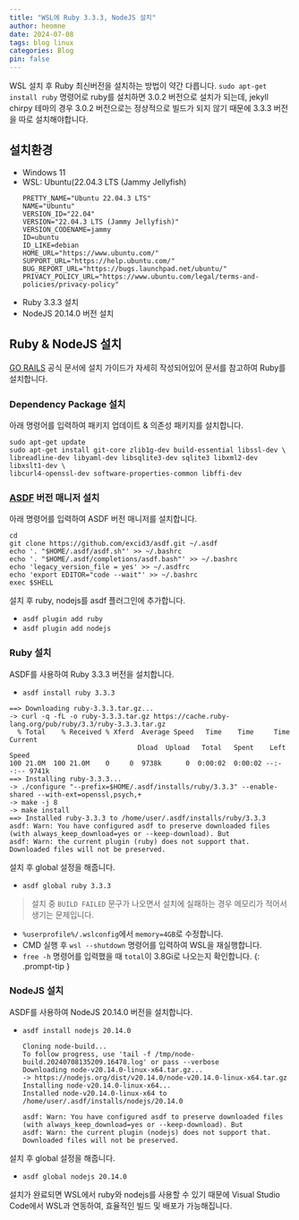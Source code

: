 ```yaml
---
title: "WSL에 Ruby 3.3.3, NodeJS 설치"
author: heomne
date: 2024-07-08
tags: blog linux
categories: Blog
pin: false
---
```

WSL 설치 후 Ruby 최신버전을 설치하는 방법이 약간 다릅니다. `sudo apt-get install ruby` 명령어로 ruby를 설치하면 3.0.2 버전으로 설치가 되는데, jekyll chirpy 테마의 경우 3.0.2 버전으로는 정상적으로 빌드가 되지 않기 때문에 3.3.3 버전을 따로 설치해야합니다.

## 설치환경
- Windows 11
- WSL: Ubuntu(22.04.3 LTS (Jammy Jellyfish)
  ```terminal
  PRETTY_NAME="Ubuntu 22.04.3 LTS"
  NAME="Ubuntu"
  VERSION_ID="22.04"
  VERSION="22.04.3 LTS (Jammy Jellyfish)"
  VERSION_CODENAME=jammy
  ID=ubuntu
  ID_LIKE=debian
  HOME_URL="https://www.ubuntu.com/"
  SUPPORT_URL="https://help.ubuntu.com/"
  BUG_REPORT_URL="https://bugs.launchpad.net/ubuntu/"
  PRIVACY_POLICY_URL="https://www.ubuntu.com/legal/terms-and-policies/privacy-policy"
  ```
- Ruby 3.3.3 설치
- NodeJS 20.14.0 버전 설치

## Ruby & NodeJS 설치
[GO RAILS](https://gorails.com/setup/ubuntu/22.04) 공식 문서에 설치 가이드가 자세히 작성되어있어 문서를 참고하여 Ruby를 설치합니다.
### Dependency Package 설치
  아래 명령어를 입력하여 패키지 업데이트 & 의존성 패키지를 설치합니다.
  ```terminal
  sudo apt-get update
  sudo apt-get install git-core zlib1g-dev build-essential libssl-dev \
  libreadline-dev libyaml-dev libsqlite3-dev sqlite3 libxml2-dev libxslt1-dev \
  libcurl4-openssl-dev software-properties-common libffi-dev
  ```
### [ASDF](https://asdf-vm.com/) 버전 매니저 설치
  아래 명령어를 입력하여 ASDF 버전 매니저를 설치합니다.
  ```terminal
  cd
  git clone https://github.com/excid3/asdf.git ~/.asdf
  echo '. "$HOME/.asdf/asdf.sh"' >> ~/.bashrc
  echo '. "$HOME/.asdf/completions/asdf.bash"' >> ~/.bashrc
  echo 'legacy_version_file = yes' >> ~/.asdfrc
  echo 'export EDITOR="code --wait"' >> ~/.bashrc
  exec $SHELL
  ```
  
  설치 후 ruby, nodejs를 asdf 플러그인에 추가합니다.
  - `asdf plugin add ruby`
  - `asdf plugin add nodejs`

### Ruby 설치
  ASDF를 사용하여 Ruby 3.3.3 버전을 설치합니다.
  - `asdf install ruby 3.3.3`
  ```terminal
  ==> Downloading ruby-3.3.3.tar.gz...
  -> curl -q -fL -o ruby-3.3.3.tar.gz https://cache.ruby-lang.org/pub/ruby/3.3/ruby-3.3.3.tar.gz
    % Total    % Received % Xferd  Average Speed   Time    Time     Time  Current
                                  Dload  Upload   Total   Spent    Left  Speed
  100 21.0M  100 21.0M    0     0  9738k      0  0:00:02  0:00:02 --:--:-- 9741k
  ==> Installing ruby-3.3.3...
  -> ./configure "--prefix=$HOME/.asdf/installs/ruby/3.3.3" --enable-shared --with-ext=openssl,psych,+
  -> make -j 8
  -> make install
  ==> Installed ruby-3.3.3 to /home/user/.asdf/installs/ruby/3.3.3
  asdf: Warn: You have configured asdf to preserve downloaded files (with always_keep_download=yes or --keep-download). But
  asdf: Warn: the current plugin (ruby) does not support that. Downloaded files will not be preserved.
  ```
  설치 후 global 설정을 해줍니다.
  - `asdf global ruby 3.3.3`

> 설치 중 `BUILD FAILED` 문구가 나오면서 설치에 실패하는 경우 메모리가 적어서 생기는 문제입니다.
  - `%userprofile%/.wslconfig`에서 `memory=4GB`로 수정합니다.
  - CMD 실행 후 `wsl --shutdown` 명령어를 입력하여 WSL을 재실행합니다.
  -  `free -h` 명령어를 입력했을 때 `total`이 3.8Gi로 나오는지 확인합니다.
  {: .prompt-tip }

### NodeJS 설치
  ASDF를 사용하여 NodeJS 20.14.0 버전을 설치합니다.
  - `asdf install nodejs 20.14.0`
    ```terminal
    Cloning node-build...
    To follow progress, use 'tail -f /tmp/node-build.20240708135209.16478.log' or pass --verbose
    Downloading node-v20.14.0-linux-x64.tar.gz...
    -> https://nodejs.org/dist/v20.14.0/node-v20.14.0-linux-x64.tar.gz
    Installing node-v20.14.0-linux-x64...
    Installed node-v20.14.0-linux-x64 to /home/user/.asdf/installs/nodejs/20.14.0

    asdf: Warn: You have configured asdf to preserve downloaded files (with always_keep_download=yes or --keep-download). But
    asdf: Warn: the current plugin (nodejs) does not support that. Downloaded files will not be preserved.
    ```

  설치 후 global 설정을 해줍니다.
  - `asdf global nodejs 20.14.0`

설치가 완료되면 WSL에서 ruby와 nodejs를 사용할 수 있기 때문에 Visual Studio Code에서 WSL과 연동하여, 효율적인 빌드 및 배포가 가능해집니다.
